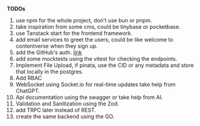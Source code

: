 **TODOs**

1. use npm for the whole project, don't use bun or pnpm.
2. take inspiration from some cms, could be tinybase or pocketbase.
3. use Tanstack start for the frontend framework.
4. add email services to greet the users, could be like welcome to contentverse when they sign up.
6. add the GitHub's auth. [link](https://lucia-auth.com/tutorials/github-oauth/)
7. add some mocktests using the vitest for checking the endpoints.
9. Implement File Upload, if pinata, use the CID or any metadata and store that locally in the postgres.
10. Add RBAC
11. WebSocket using Socket.io for real-time updates take help from ChatGPT.
12. Api documentation using the swagger or take help from AI.
13. Validation and Sanitization using the Zod.
14. add TRPC later instead of REST.
15. create the same backend using the GO.